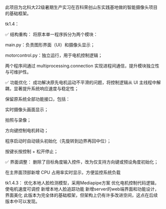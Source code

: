此项目为北科大22级暑期生产实习在百科荣创山东实践基地做的智能摄像头项目的基础框架。

tk1.4：

✅ 结构重构：
将原本单一程序拆分为两个模块：

main.py：负责图形界面（UI）和摄像头显示；

motorcontrol.py：独立运行，用于电机控制逻辑；

两个程序间通过 multiprocessing.connection 实现进程间通信，提升模块独立性与可维护性。

✅ 功能优化：
成功解决原先电机运动不平滑的问题，将控制逻辑从 UI 主线程中解耦，显著提升系统响应速度与稳定性；

保留原系统全部功能接口，包括：

实时摄像头画面显示；

拍照与录像；

方向键控制电机转动；

程序启动时自动镜头初始化（先旋转到边界再回中位）；

按键长按控制 + 松开停止；

✅ 界面调整：
删除了目标角度输入控件，改为仅支持方向键或预设角度初始化；

在主界面顶部新增 CPU 占用率实时显示，方便监控系统负载

tk1.4.3：
优化本地人脸检测模型，采用Mediapipe方案
优化电机控制代码逻辑，使电机速度可调控
新增本地人脸追踪功能
新增server的web端界面和功能设计，界面美化
此版本为完全体的基础框架，但架构上仍有许多改进空间，这点在后续版本中可以发现。
